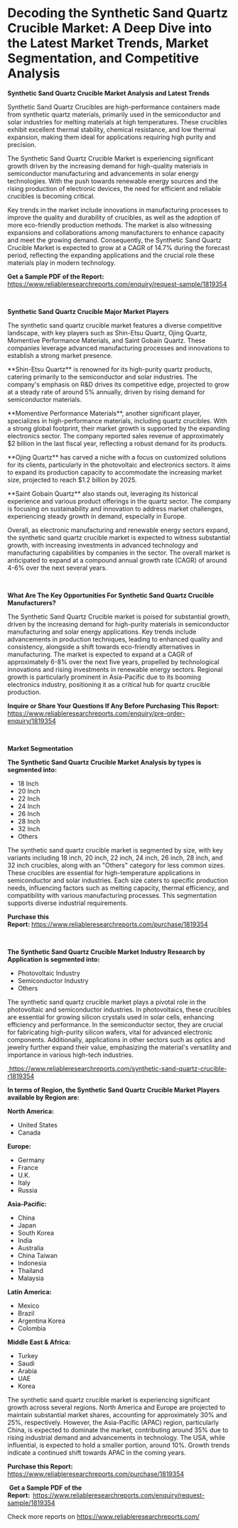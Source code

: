 <p><h1>Decoding the Synthetic Sand Quartz Crucible Market: A Deep Dive into the Latest Market Trends, Market Segmentation, and Competitive Analysis</h1></p><p><strong>Synthetic Sand Quartz Crucible Market Analysis and Latest Trends</strong></p>
<p><p>Synthetic Sand Quartz Crucibles are high-performance containers made from synthetic quartz materials, primarily used in the semiconductor and solar industries for melting materials at high temperatures. These crucibles exhibit excellent thermal stability, chemical resistance, and low thermal expansion, making them ideal for applications requiring high purity and precision. </p><p>The Synthetic Sand Quartz Crucible Market is experiencing significant growth driven by the increasing demand for high-quality materials in semiconductor manufacturing and advancements in solar energy technologies. With the push towards renewable energy sources and the rising production of electronic devices, the need for efficient and reliable crucibles is becoming critical. </p><p>Key trends in the market include innovations in manufacturing processes to improve the quality and durability of crucibles, as well as the adoption of more eco-friendly production methods. The market is also witnessing expansions and collaborations among manufacturers to enhance capacity and meet the growing demand. Consequently, the Synthetic Sand Quartz Crucible Market is expected to grow at a CAGR of 14.7% during the forecast period, reflecting the expanding applications and the crucial role these materials play in modern technology.</p></p>
<p><strong>Get a Sample PDF of the Report:&nbsp;</strong> <a href="https://www.reliableresearchreports.com/enquiry/request-sample/1819354?utm_campaign=2205&utm_medium=2&utm_source=Github&utm_content=ia&utm_term=02022025&utm_id=synthetic-sand-quartz-crucible">https://www.reliableresearchreports.com/enquiry/request-sample/1819354</a></p>
<p>&nbsp;</p>
<p><strong>Synthetic Sand Quartz Crucible Major Market Players</strong></p>
<p><p>The synthetic sand quartz crucible market features a diverse competitive landscape, with key players such as Shin-Etsu Quartz, Ojing Quartz, Momentive Performance Materials, and Saint Gobain Quartz. These companies leverage advanced manufacturing processes and innovations to establish a strong market presence.</p><p>**Shin-Etsu Quartz** is renowned for its high-purity quartz products, catering primarily to the semiconductor and solar industries. The company's emphasis on R&D drives its competitive edge, projected to grow at a steady rate of around 5% annually, driven by rising demand for semiconductor materials.</p><p>**Momentive Performance Materials**, another significant player, specializes in high-performance materials, including quartz crucibles. With a strong global footprint, their market growth is supported by the expanding electronics sector. The company reported sales revenue of approximately $2 billion in the last fiscal year, reflecting a robust demand for its products.</p><p>**Ojing Quartz** has carved a niche with a focus on customized solutions for its clients, particularly in the photovoltaic and electronics sectors. It aims to expand its production capacity to accommodate the increasing market size, projected to reach $1.2 billion by 2025.</p><p>**Saint Gobain Quartz** also stands out, leveraging its historical experience and various product offerings in the quartz sector. The company is focusing on sustainability and innovation to address market challenges, experiencing steady growth in demand, especially in Europe.</p><p>Overall, as electronic manufacturing and renewable energy sectors expand, the synthetic sand quartz crucible market is expected to witness substantial growth, with increasing investments in advanced technology and manufacturing capabilities by companies in the sector. The overall market is anticipated to expand at a compound annual growth rate (CAGR) of around 4-6% over the next several years.</p></p>
<p>&nbsp;</p>
<p><strong>What Are The Key Opportunities For Synthetic Sand Quartz Crucible Manufacturers?</strong></p>
<p><p>The Synthetic Sand Quartz Crucible market is poised for substantial growth, driven by the increasing demand for high-purity materials in semiconductor manufacturing and solar energy applications. Key trends include advancements in production techniques, leading to enhanced quality and consistency, alongside a shift towards eco-friendly alternatives in manufacturing. The market is expected to expand at a CAGR of approximately 6-8% over the next five years, propelled by technological innovations and rising investments in renewable energy sectors. Regional growth is particularly prominent in Asia-Pacific due to its booming electronics industry, positioning it as a critical hub for quartz crucible production.</p></p>
<p><strong>Inquire or Share Your Questions If Any Before Purchasing This Report:</strong> <a href="https://www.reliableresearchreports.com/enquiry/pre-order-enquiry/1819354?utm_campaign=2205&utm_medium=2&utm_source=Github&utm_content=ia&utm_term=02022025&utm_id=synthetic-sand-quartz-crucible">https://www.reliableresearchreports.com/enquiry/pre-order-enquiry/1819354</a></p>
<p>&nbsp;</p>
<p><strong>Market Segmentation</strong></p>
<p><strong>The Synthetic Sand Quartz Crucible Market Analysis by types is segmented into:</strong></p>
<p><ul><li>18 Inch</li><li>20 Inch</li><li>22 Inch</li><li>24 Inch</li><li>26 Inch</li><li>28 Inch</li><li>32 Inch</li><li>Others</li></ul></p>
<p><p>The synthetic sand quartz crucible market is segmented by size, with key variants including 18 inch, 20 inch, 22 inch, 24 inch, 26 inch, 28 inch, and 32 inch crucibles, along with an "Others" category for less common sizes. These crucibles are essential for high-temperature applications in semiconductor and solar industries. Each size caters to specific production needs, influencing factors such as melting capacity, thermal efficiency, and compatibility with various manufacturing processes. This segmentation supports diverse industrial requirements.</p></p>
<p><strong>Purchase this Report:&nbsp;</strong><a href="https://www.reliableresearchreports.com/purchase/1819354?utm_campaign=2205&utm_medium=2&utm_source=Github&utm_content=ia&utm_term=02022025&utm_id=synthetic-sand-quartz-crucible">https://www.reliableresearchreports.com/purchase/1819354</a></p>
<p>&nbsp;</p>
<p><strong>The Synthetic Sand Quartz Crucible Market Industry Research by Application is segmented into:</strong></p>
<p><ul><li>Photovoltaic Industry</li><li>Semiconductor Industry</li><li>Others</li></ul></p>
<p><p>The synthetic sand quartz crucible market plays a pivotal role in the photovoltaic and semiconductor industries. In photovoltaics, these crucibles are essential for growing silicon crystals used in solar cells, enhancing efficiency and performance. In the semiconductor sector, they are crucial for fabricating high-purity silicon wafers, vital for advanced electronic components. Additionally, applications in other sectors such as optics and jewelry further expand their value, emphasizing the material's versatility and importance in various high-tech industries.</p></p>
<p><a href="https://www.reliableresearchreports.com/synthetic-sand-quartz-crucible-r1819354?utm_campaign=2205&utm_medium=2&utm_source=Github&utm_content=ia&utm_term=02022025&utm_id=synthetic-sand-quartz-crucible">&nbsp;https://www.reliableresearchreports.com/synthetic-sand-quartz-crucible-r1819354</a></p>
<p><strong>In terms of Region, the Synthetic Sand Quartz Crucible Market Players available by Region are:</strong></p>
<p>
    <p> <strong> North America: </strong>
        <ul>
            <li>United States</li>
            <li>Canada</li>
        </ul>
        </p> 
    <p> <strong> Europe: </strong>
        <ul>
            <li>Germany</li>
            <li>France</li>
            <li>U.K.</li>
            <li>Italy</li>
            <li>Russia</li>
        </ul>
        </p> 
    <p> <strong> Asia-Pacific: </strong>
        <ul>
            <li>China</li>
            <li>Japan</li>
            <li>South Korea</li>
            <li>India</li>
            <li>Australia</li>
            <li>China Taiwan</li>
            <li>Indonesia</li>
            <li>Thailand</li>
            <li>Malaysia</li>
        </ul>
        </p> 
    <p> <strong> Latin America: </strong>
        <ul>
            <li>Mexico</li>
            <li>Brazil</li>
            <li>Argentina Korea</li>
            <li>Colombia</li>
        </ul>
        </p> 
    <p> <strong> Middle East & Africa: </strong>
        <ul>
            <li>Turkey</li>
            <li>Saudi</li>
            <li>Arabia</li>
            <li>UAE</li>
            <li>Korea</li>
        </ul>
    </p>
    </p>
<p><p>The synthetic sand quartz crucible market is experiencing significant growth across several regions. North America and Europe are projected to maintain substantial market shares, accounting for approximately 30% and 25%, respectively. However, the Asia-Pacific (APAC) region, particularly China, is expected to dominate the market, contributing around 35% due to rising industrial demand and advancements in technology. The USA, while influential, is expected to hold a smaller portion, around 10%. Growth trends indicate a continued shift towards APAC in the coming years.</p></p>
<p><strong>Purchase this Report: </strong><a href="https://www.reliableresearchreports.com/purchase/1819354?utm_campaign=2205&utm_medium=2&utm_source=Github&utm_content=ia&utm_term=02022025&utm_id=synthetic-sand-quartz-crucible">https://www.reliableresearchreports.com/purchase/1819354</a></p>
<p>&nbsp;<strong>Get a Sample PDF of the Report:&nbsp;&nbsp;</strong><a href="https://www.reliableresearchreports.com/enquiry/request-sample/1819354?utm_campaign=2205&utm_medium=2&utm_source=Github&utm_content=ia&utm_term=02022025&utm_id=synthetic-sand-quartz-crucible">https://www.reliableresearchreports.com/enquiry/request-sample/1819354</a></p>
<p><strong></strong></p>
<p>Check more reports on <a href="https://www.reliableresearchreports.com/?utm_campaign=2205&utm_medium=2&utm_source=Github&utm_content=ia&utm_term=02022025&utm_id=synthetic-sand-quartz-crucible">https://www.reliableresearchreports.com/</a></p>
